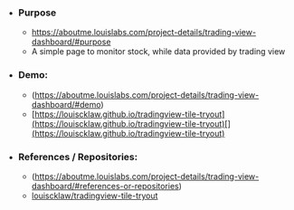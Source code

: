 - ### Purpose
	- https://aboutme.louislabs.com/project-details/trading-view-dashboard/#purpose
	- A simple page to monitor stock, while data provided by trading view
- ### Demo:
	- (https://aboutme.louislabs.com/project-details/trading-view-dashboard/#demo)
	- [https://louiscklaw.github.io/tradingview-tile-tryout](https://louiscklaw.github.io/tradingview-tile-tryout)[](https://louiscklaw.github.io/tradingview-tile-tryout)
- ### References / Repositories:
	- (https://aboutme.louislabs.com/project-details/trading-view-dashboard/#references-or-repositories)
	- [louiscklaw/tradingview-tile-tryout](https://www.github.com/louiscklaw/tradingview-tile-tryout)